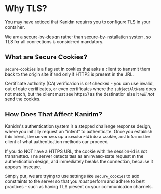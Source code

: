
# Why TLS?

You may have noticed that Kanidm requires you to configure TLS in your container.

We are a secure-by-design rather than secure-by-installation system, so TLS for 
all connections is considered mandatory.

## What are Secure Cookies?

`secure-cookies` is a flag set in cookies that asks a client to transmit them
back to the origin site if and only if HTTPS is present in the URL.

Certificate authority (CA) verification is *not* checked - you can use invalid, 
out of date certificates, or even certificates where the `subjectAltName` does 
not match, but the client must see https:// as the destination else it *will not* 
send the cookies.

## How Does That Affect Kanidm?

Kanidm's authentication system is a stepped challenge response design, where you
initially request an "intent" to authenticate. Once you establish this intent,
the server sets up a session-id into a cookie, and informs the client of
what authentication methods can proceed.

If you do NOT have a HTTPS URL, the cookie with the session-id is not transmitted. 
The server detects this as an invalid-state request in the authentication design, 
and immediately breaks the connection, because it appears insecure.

Simply put, we are trying to use settings like `secure_cookies` to add constraints
to the server so that you *must* perform and adhere to best practices - such
as having TLS present on your communication channels.
